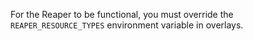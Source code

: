 For the Reaper to be functional, you must override the `REAPER_RESOURCE_TYPES` environment variable in overlays.
